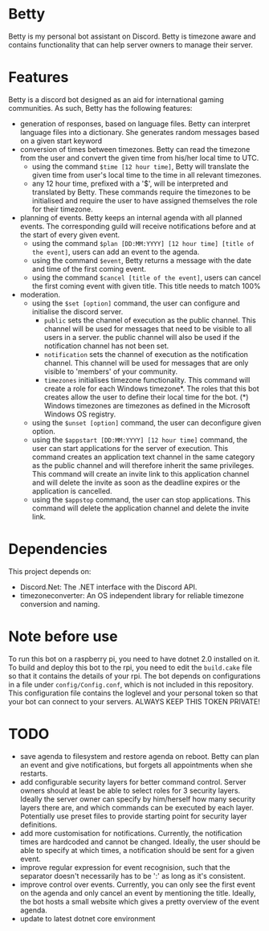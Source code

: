 # Betty
Betty is my personal bot assistant on Discord. Betty is timezone aware and contains functionality that can help server owners to manage their server.

# Features
Betty is a discord bot designed as an aid for international gaming communities. As such, Betty has the following features:
- generation of responses, based on language files.
	Betty can interpret language files into a dictionary. She generates random messages based on a given start keyword
- conversion of times between timezones.
	Betty can read the timezone from the user and convert the given time from his/her local time to UTC.
	- using the command `$time [12 hour time]`, Betty will translate the given time from user's local time to the time in all relevant timezones.
	- any 12 hour time, prefixed with a '$', will be interpreted and translated by Betty.
	These commands require the timezones to be initialised and require the user to have assigned themselves the role for their timezone.
- planning of events.
	Betty keeps an internal agenda with all planned events. The corresponding guild will receive notifications before and at the start of every given event.
	- using the command `$plan [DD:MM:YYYY] [12 hour time] [title of the event]`, users can add an event to the agenda.
	- using the command `$event`, Betty returns a message with the date and time of the first coming event.
	- using the command `$cancel [title of the event]`, users can cancel the first coming event with given title. This title needs to match 100%
- moderation.
	- using the `$set [option]` command, the user can configure and initialise the discord server.
		- `public` sets the channel of execution as the public channel. This channel will be used for messages that need to be visible to all users in a server.
			the public channel will also be used if the notification channel has not been set.
		- `notification` sets the channel of execution as the notification channel. This channel will be used for messages that are only visible to 'members' of your community.
		- `timezones` initialises timezone functionality. This command will create a role for each Windows timezone*.
			The roles that this bot creates allow the user to define their local time for the bot.
			(*) Windows timezones are timezones as defined in the Microsoft Windows OS registry.
	- using the `$unset [option]` command, the user can deconfigure given option.
	- using the `$appstart [DD:MM:YYYY] [12 hour time]` command, the user can start applications for the server of execution.
		This command creates an application text channel in the same category as the public channel and will therefore inherit the same privileges.
		This command will create an invite link to this application channel and will delete the invite as soon as the deadline expires or the application is cancelled.
	- using the `$appstop` command, the user can stop applications.
		This command will delete the application channel and delete the invite link.

# Dependencies
This project depends on:
- Discord.Net: The .NET interface with the Discord API.
- timezoneconverter: An OS independent library for reliable timezone conversion and naming.

# Note before use
To run this bot on a raspberry pi, you need to have dotnet 2.0 installed on it. To build and deploy this bot to the rpi, you need to edit the `build.cake` file so that it contains the details of your rpi.
The bot depends on configurations in a file under `config/Config.conf`, which is not included in this repository.
This configuration file contains the loglevel and your personal token so that your bot can connect to your servers. ALWAYS KEEP THIS TOKEN PRIVATE!

# TODO
- save agenda to filesystem and restore agenda on reboot.
	Betty can plan an event and give notifications, but forgets all appointments when she restarts.
- add configurable security layers for better command control.
	Server owners should at least be able to select roles for 3 security layers.
	Ideally the server owner can specify by him/herself how many security layers there are, and which commands can be executed by each layer.
	Potentially use preset files to provide starting point for security layer definitions.
- add more customisation for notifications.
	Currently, the notification times are hardcoded and cannot be changed. Ideally, the user should be able to specify at which times, a notification should be sent for a given event.
- improve regular expression for event recognision, such that the separator doesn't necessarily has to be ':' as long as it's consistent.
- improve control over events.
	Currently, you can only see the first event on the agenda and only cancel an event by mentioning the title.
	Ideally, the bot hosts a small website which gives a pretty overview of the event agenda.
- update to latest dotnet core environment
